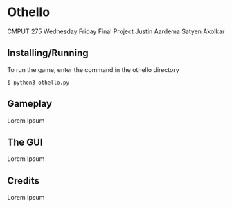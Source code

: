 Othello
=======

CMPUT 275 Wednesday Friday
Final Project
Justin Aardema
Satyen Akolkar

Installing/Running
------------------

To run the game, enter the command in the othello directory

    $ python3 othello.py
    
Gameplay
--------

Lorem Ipsum

The GUI
-------

Lorem Ipsum

Credits
-------

Lorem Ipsum
